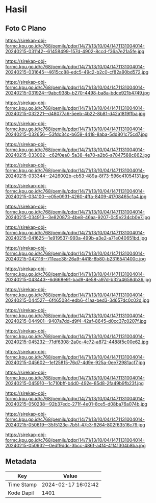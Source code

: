 # Hasil

## Foto C Plano

https://sirekap-obj-formc.kpu.go.id/c768/pemilu/pdpr/14/71/13/10/04/1471131004014-20240215-031142--61458499-157d-4902-8ccd-f36a7e21a5fe.jpg

https://sirekap-obj-formc.kpu.go.id/c768/pemilu/pdpr/14/71/13/10/04/1471131004014-20240215-031645--4615cc88-edc5-49c2-b2c0-cf82a90bd572.jpg

https://sirekap-obj-formc.kpu.go.id/c768/pemilu/pdpr/14/71/13/10/04/1471131004014-20240215-031924--9abc938b-b270-4498-ba8a-bdce921b4749.jpg

https://sirekap-obj-formc.kpu.go.id/c768/pemilu/pdpr/14/71/13/10/04/1471131004014-20240215-032221--d48077a6-5eeb-4b22-8b81-d42a1819ffba.jpg

https://sirekap-obj-formc.kpu.go.id/c768/pemilu/pdpr/14/71/13/10/04/1471131004014-20240215-032656--53fdc34c-b659-4418-8aba-5dd801c75cd7.jpg

https://sirekap-obj-formc.kpu.go.id/c768/pemilu/pdpr/14/71/13/10/04/1471131004014-20240215-033002--c62f0ea0-5a38-4e70-a2b6-a7847588c862.jpg

https://sirekap-obj-formc.kpu.go.id/c768/pemilu/pdpr/14/71/13/10/04/1471131004014-20240215-033344--2426002b-cb53-489a-8f73-596c41054131.jpg

https://sirekap-obj-formc.kpu.go.id/c768/pemilu/pdpr/14/71/13/10/04/1471131004014-20240215-034100--e05e0931-4260-4ffa-8409-41708465c1a4.jpg

https://sirekap-obj-formc.kpu.go.id/c768/pemilu/pdpr/14/71/13/10/04/1471131004014-20240215-034913--3e820873-4be8-46aa-9207-0c5e234cb0e7.jpg

https://sirekap-obj-formc.kpu.go.id/c768/pemilu/pdpr/14/71/13/10/04/1471131004014-20240215-041625--1e919537-993a-499b-a3e2-a71e040651bd.jpg

https://sirekap-obj-formc.kpu.go.id/c768/pemilu/pdpr/14/71/13/10/04/1471131004014-20240215-042116--711eac38-26a9-4418-8b80-b2316541400c.jpg

https://sirekap-obj-formc.kpu.go.id/c768/pemilu/pdpr/14/71/13/10/04/1471131004014-20240215-043443--6d668e91-bad9-4e58-a97d-b32a4658db36.jpg

https://sirekap-obj-formc.kpu.go.id/c768/pemilu/pdpr/14/71/13/10/04/1471131004014-20240215-044527--6f465084-edb6-41aa-bed3-3d657dc0c02d.jpg

https://sirekap-obj-formc.kpu.go.id/c768/pemilu/pdpr/14/71/13/10/04/1471131004014-20240215-044901--9407a7dd-d9f4-42af-8645-d0cc37c0207f.jpg

https://sirekap-obj-formc.kpu.go.id/c768/pemilu/pdpr/14/71/13/10/04/1471131004014-20240215-045232--71df6308-2a0c-4c72-a872-4488f5c00e62.jpg

https://sirekap-obj-formc.kpu.go.id/c768/pemilu/pdpr/14/71/13/10/04/1471131004014-20240215-045602--1ef25815-76d7-4d9e-925a-0ee72981acf7.jpg

https://sirekap-obj-formc.kpu.go.id/c768/pemilu/pdpr/14/71/13/10/04/1471131004014-20240215-045910--1c710bff-b4d0-492e-85d8-2fa49b9fb23f.jpg

https://sirekap-obj-formc.kpu.go.id/c768/pemilu/pdpr/14/71/13/10/04/1471131004014-20240215-050238--92b37edc-271f-4e01-8ce5-d08ba76a074b.jpg

https://sirekap-obj-formc.kpu.go.id/c768/pemilu/pdpr/14/71/13/10/04/1471131004014-20240215-050619--35f5123e-7b5f-47c3-9264-802f63516c79.jpg

https://sirekap-obj-formc.kpu.go.id/c768/pemilu/pdpr/14/71/13/10/04/1471131004014-20240215-050932--0edf9ddc-3bcc-486f-a4f4-41f41304b8ba.jpg


## Metadata

| Key        | Value               |
| ---------- | ------------------- |
| Time Stamp | 2024-02-17 16:02:42 |
| Kode Dapil | 1401                |



